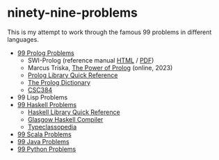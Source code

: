 # ninety-nine-problems
This is my attempt to work through the famous 99 problems in different languages.
- [99 Prolog Problems](https://web.archive.org/web/20170324220754/https://sites.google.com/site/prologsite/prolog-problems)
    - SWI-Prolog (reference manual [HTML](https://www.swi-prolog.org/pldoc/doc_for?object=manual) / [PDF](https://www.swi-prolog.org/download/stable/doc/SWI-Prolog-8.2.4.pdf))
    - Marcus Triska, [The Power of Prolog](https://www.metalevel.at/prolog) (online, 2023)
    - [Prolog Library Quick Reference](https://ksvi.mff.cuni.cz/~dingle/2022-3/npp/prolog_reference.html)
    - [The Prolog Dictionary](http://www.cse.unsw.edu.au/~billw/prologdict.html)
    - [CSC384](http://www.cs.toronto.edu/~sheila/384/w11/Prolog/prolog-tutorial-part1.pdf)
- 99 Lisp Problems
- [99 Haskell Problems](https://wiki.haskell.org/H-99:_Ninety-Nine_Haskell_Problems)
    - [Haskell Library Quick Reference](https://ksvi.mff.cuni.cz/~dingle/2022-3/npp/haskell_library.html)
    - [Glasgow Haskell Compiler](https://www.haskell.org/ghc/)
    - [Typeclassopedia](https://wiki.haskell.org/Typeclassopedia)
- [99 Scala Problems](https://aperiodic.net/phil/scala/s-99/)
- [99 Java Problems](https://tech.tonyballantyne.com/java/99-java-problems/)
- [99 Python Problems](https://tech.tonyballantyne.com/python/99-python-problems/)
